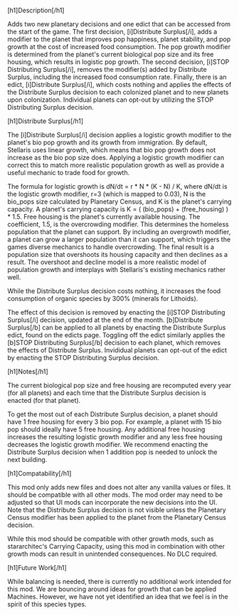 [h1]Description[/h1]

Adds two new planetary decisions and one edict that can be accessed from the start of the game. The first decision, [i]Distribute Surplus[/i], adds a modifier to the planet that improves pop happiness, planet stability, and pop growth at the cost of increased food consumption. The pop growth modifier is determined from the planet's current biological pop size and its free housing, which results in logistic pop growth. The second decision, [i]STOP Distributing Surplus[/i], removes the modifier(s) added by Distribute Surplus, including the increased food consumption rate. Finally, there is an edict, [i]Distribute Surplus[/i], which costs nothing and applies the effects of the Distribute Surplus decision to each colonized planet and to new planets upon colonization. Individual planets can opt-out by utilizing the STOP Distributing Surplus decision.

[h1]Distribute Surplus[/h1]

The [i]Distribute Surplus[/i] decision applies a logistic growth modifier to the planet's bio pop growth and its growth from immigration. By default, Stellaris uses linear growth, which means that bio pop growth does not increase as the bio pop size does. Applying a logistic growth modifier can correct this to match more realistic population growth as well as provide a useful mechanic to trade food for growth.

The formula for logistic growth is dN/dt = r * N * (K - N) / K, where dN/dt is the logistic growth modifier, r=3 (which is mapped to 0.03), N is the bio_pops size calculated by Planetary Census, and K is the planet's carrying capacity. A planet's carrying capacity is K = ( (bio_pops) + (free_housing) ) * 1.5. Free housing is the planet's currently available housing. The coefficient, 1.5, is the overcrowding modifier. This determines the homeless population that the planet can support. By including an overgrowth modifier, a planet can grow a larger population than it can support, which triggers the games diverse mechanics to handle overcrowding. The final result is a population size that overshoots its housing capacity and then declines as a result. The overshoot and decline model is a more realistic model of population growth and interplays with Stellaris's existing mechanics rather well.

While the Distribute Surplus decision costs nothing, it increases the food consumption of organic species by 300% (minerals for Lithoids).

The effect of this decision is removed by enacting the [i]STOP Distributing Surplus[/i] decision, updated at the end of the month. [b]Distribute Surplus[/b] can be applied to all planets by enacting the Distribute Surplus edict, found on the edicts page. Toggling off the edict similarly applies the [b]STOP Distributing Surplus[/b] decision to each planet, which removes the effects of Distribute Surplus. Invididual planets can opt-out of the edict by enacting the STOP Distributing Surplus decision.

[h1]Notes[/h1]

The current biological pop size and free housing are recomputed every year (for all planets) and each time that the Distribute Surplus decision is enacted (for that planet).

To get the most out of each Distribute Surplus decision, a planet should have 1 free housing for every 3 bio pop. For example, a planet with 15 bio pop should ideally have 5 free housing. Any additional free housing increases the resulting logistic growth modifier and any less free housing decreases the logistic growth modifier. We recommend enacting the Distribute Surplus decision when 1 addition pop is needed to unlock the next building.

[h1]Compatability[/h1]

This mod only adds new files and does not alter any vanilla values or files. It should be compatible with all other mods. The mod order may need to be adjusted so that UI mods can incorporate the new decisions into the UI. Note that the Distribute Surplus decision is not visible unless the Planetary Census modifier has been applied to the planet from the Planetary Census decision.

While this mod should be compatible with other growth mods, such as stararchitec's Carrying Capacity, using this mod in combination with other growth mods can result in unintended consequences. No DLC required.

[h1]Future Work[/h1]

While balancing is needed, there is currently no additional work intended for this mod. We are bouncing around ideas for growth that can be applied Machines. However, we have not yet identified an idea that we feel is in the spirit of this species types.
